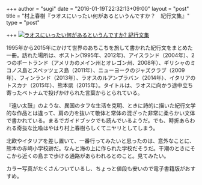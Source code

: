 +++
author = "sugi"
date = "2016-01-19T22:32:13+09:00"
layout = "post"
title = "村上春樹『ラオスにいったい何があるというんですか？　紀行文集』"
type = "post"

+++
<a href="http://www.amazon.co.jp/exec/obidos/ASIN/416390364X/chezsugi-22/ref=nosim/" name="amazletlink" target="_blank"><img src="http://ecx.images-amazon.com/images/I/517stTBg7qL.jpg" alt="ラオスにいったい何があるというんですか? 紀行文集" style="border: none;" class="alignleft" /></a>

1995年から2015年にかけて世界のあちこちを旅して書かれた紀行文をまとめた一冊。訪れた場所は、ボストン(1995年、2012年)、アイスランド（2004年）、2つのポートランド（アメリカのメイン州とオレゴン州、2008年）、ギリシャのミコノス島とスペッツェス島（2011年）、ニューヨークのジャズクラブ（2009年）、フィンランド（2013年）、ラオスのルアンプラバン（2014年）、イタリアのトスカナ（2015年）、熊本県（2015年）。タイトルは、ラオスに向かう途中立ち寄ったベトナムで投げかけられた言葉からとられている。

『遠い太鼓』のような、異国のタフな生活を克明、ときに詩的に描いた紀行文学的な作品とは違って、肩の力を抜いて敬体と常体の混ざった非常に柔らかい文体で書かれている。まるでガイドブックでも読んでいるようだ。でも、時折あらわれる奇抜な比喩はやはり村上春樹らしくてニヤリとしてしまう。

北欧やイタリアを差し置いて、一番行ってみたいと思ったのは、意外なことに、熊本の赤崎小学校跡だ。なんと海の上に作られた学校だそうだ。干潮のときにそこから近くの島まで歩ける通路があらわれるとのこと。見てみたい。

カラー写真がたくさんついているし、ちょっと値段も安いので電子書籍版がおすすめ。
